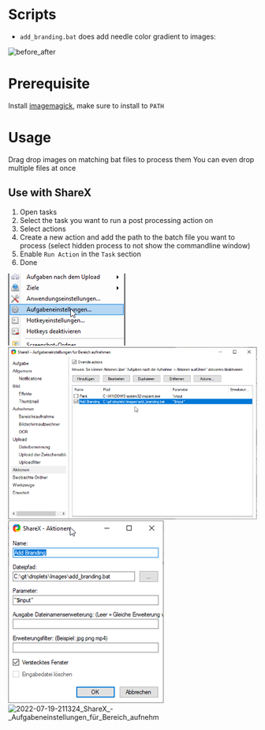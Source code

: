 
# Scripts
- ``add_branding.bat`` does add needle color gradient to images:  

![before_after](https://user-images.githubusercontent.com/5083203/179529780-05531784-14c1-433c-a4b2-fd2e5304e68b.png)

# Prerequisite
Install [imagemagick](https://imagemagick.org/script/download.php), make sure to install to ``PATH``

# Usage
Drag drop images on matching bat files to process them
You can even drop multiple files at once

## Use with ShareX
1) Open tasks
2) Select the task you want to run a post processing action on
3) Select actions
4) Create a new action and add the path to the batch file you want to process (select hidden process to not show the commandline window)
5) Enable ``Run Action`` in the ``Task`` section 
6) Done

![](../Documentation~/ShareX/hotkey_settings_0.png)
![](../Documentation~/ShareX/hotkey_settings_1.png)
![](../Documentation~/ShareX/hotkey_settings_2_action.png)
![2022-07-19-211324_ShareX_-_Aufgabeneinstellungen_für_Bereich_aufnehm](https://user-images.githubusercontent.com/5083203/179830582-82de3eb8-c304-4fd8-98ea-2ab2afe286f2.png)
